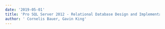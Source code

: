 ```yaml
---
date: '2019-05-01'
title: 'Pro SQL Server 2012 - Relational Database Design and Implementation'
author: ' Cornelis Bauer, Gavin King'
---
```

